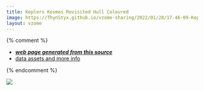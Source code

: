 ```yaml
---
title: Keplers Kosmos Revisited Hull Coloured
image: https://ThynStyx.github.io/vzome-sharing/2022/01/28/17-46-09-Keplers-Kosmos-Revisited-Hull-Coloured/Keplers-Kosmos-Revisited-Hull-Coloured.png
layout: vzome
---
```


{% comment %}
 - [***web page generated from this source***][post]
 - [data assets and more info][github]

[post]: <https://ThynStyx.github.io/vzome-sharing/2022/01/28/Keplers-Kosmos-Revisited-Hull-Coloured-17-46-09.html>
[github]: <https://github.com/ThynStyx/vzome-sharing/tree/main/2022/01/28/17-46-09-Keplers-Kosmos-Revisited-Hull-Coloured/>
{% endcomment %}

<vzome-viewer style="width: 100%; height: 65vh;"
       src="https://ThynStyx.github.io/vzome-sharing/2022/01/28/17-46-09-Keplers-Kosmos-Revisited-Hull-Coloured/Keplers-Kosmos-Revisited-Hull-Coloured.vZome" >
  <img src="https://ThynStyx.github.io/vzome-sharing/2022/01/28/17-46-09-Keplers-Kosmos-Revisited-Hull-Coloured/Keplers-Kosmos-Revisited-Hull-Coloured.png" />
</vzome-viewer>